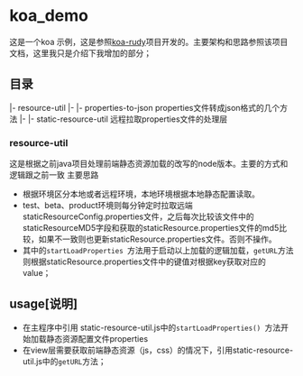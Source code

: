 # koa_demo

这是一个koa 示例，这是参照[koa-rudy](https://github.com/iwfe/koa-rudy)项目开发的。主要架构和思路参照该项目文档，这里我只是介绍下我增加的部分；

## 目录
|- resource-util
|- |- properties-to-json properties文件转成json格式的几个方法
|- |- static-resource-util	远程拉取properties文件的处理层

### resource-util
这是根据之前java项目处理前端静态资源加载的改写的node版本。主要的方式和逻辑跟之前一致
主要思路
- 根据环境区分本地或者远程环境，本地环境根据本地静态配置读取。
- test、beta、product环境则每分钟定时拉取远端staticResourceConfig.properties文件，之后每次比较该文件中的staticResourceMD5字段和获取的staticResource.properties文件的md5比较，如果不一致则也更新staticResource.properties文件。否则不操作。
- 其中的```startLoadProperties ```方法用于启动以上加载的逻辑加载，```getURL```方法则根据staticResource.properties文件中的键值对根据key获取对应的value；


## usage[说明]
- 在主程序中引用 static-resource-util.js中的```startLoadProperties() ```方法开始加载静态资源配置文件properties
- 在view层需要获取前端静态资源（js，css）的情况下，引用static-resource-util.js中的```getURL```方法；

